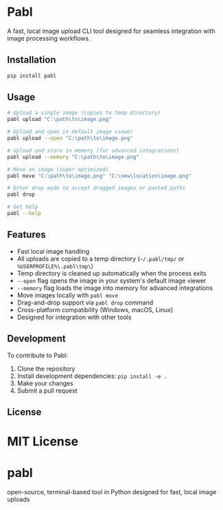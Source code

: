 # Pabl

A fast, local image upload CLI tool designed for seamless integration with image processing workflows.

## Installation

```bash
pip install pabl
```

## Usage

```bash
# Upload a single image (copies to temp directory)
pabl upload "C:\path\to\image.png"

# Upload and open in default image viewer
pabl upload --open "C:\path\to\image.png"

# Upload and store in memory (for advanced integrations)
pabl upload --memory "C:\path\to\image.png"

# Move an image (super optimized)
pabl move "C:\path\to\image.png" "C:\new\location\image.png"

# Enter drop mode to accept dragged images or pasted paths
pabl drop

# Get help
pabl --help
```

## Features

- Fast local image handling
- All uploads are copied to a temp directory (`~/.pabl/tmp/` or `%USERPROFILE%\.pabl\tmp\`)
- Temp directory is cleaned up automatically when the process exits
- `--open` flag opens the image in your system's default image viewer
- `--memory` flag loads the image into memory for advanced integrations
- Move images locally with `pabl move`
- Drag-and-drop support via `pabl drop` command
- Cross-platform compatibility (Windows, macOS, Linux)
- Designed for integration with other tools

## Development

To contribute to Pabl:

1. Clone the repository
2. Install development dependencies: `pip install -e .`
3. Make your changes
4. Submit a pull request

## License

MIT License 
=======
# pabl
open-source, terminal-based tool in Python designed for fast, local image uploads
